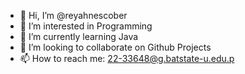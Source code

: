 - 👋 Hi, I’m @reyahnescober
- 👀 I’m interested in Programming 
- 🌱 I’m currently learning Java
- 💞️ I’m looking to collaborate on Github Projects
- 📫 How to reach me: 22-33648@g.batstate-u.edu.p

<!---
reyahnescober/reyahnescober is a ✨ special ✨ repository because its `README.md` (this file) appears on your GitHub profile.
You can click the Preview link to take a look at your changes.
--->
